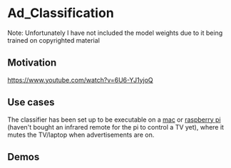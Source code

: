 # Ad_Classification
Note: Unfortunately I have not included the model weights due to it being trained on copyrighted material

## Motivation

https://www.youtube.com/watch?v=6U6-YJ1yjoQ

## Use cases

The classifier has been set up to be executable on a [mac](./mac_inference)
or [raspberry pi](./pi_inference) (haven't bought an infrared remote for the pi to control a TV yet), where it mutes the TV/laptop when advertisements are on.

## Demos
